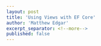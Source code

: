 ```yaml
---
layout: post
title: 'Using Views with EF Core'
author: 'Matthew Edgar'
excerpt_separator: <!--more-->
published: false
---
```

 




<!--more-->
